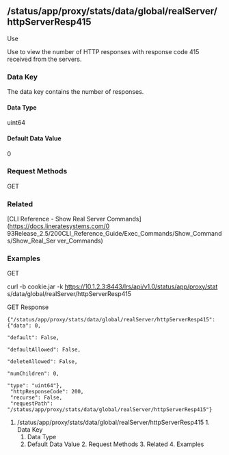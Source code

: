 ## /status/app/proxy/stats/data/global/realServer/httpServerResp415

Use

Use to view the number of HTTP responses with response code 415 received from
the servers.

### Data Key

The data key contains the number of responses.

#### Data Type

uint64

#### Default Data Value

0

### Request Methods

GET

### Related

[CLI Reference - Show Real Server Commands](https://docs.lineratesystems.com/0
93Release_2.5/200CLI_Reference_Guide/Exec_Commands/Show_Commands/Show_Real_Ser
ver_Commands)

### Examples

GET

curl -b cookie.jar -k https://10.1.2.3:8443/lrs/api/v1.0/status/app/proxy/stat
s/data/global/realServer/httpServerResp415

GET Response

    
    {"/status/app/proxy/stats/data/global/realServer/httpServerResp415": {"data": 0,
                                                                           "default": False,
                                                                           "defaultAllowed": False,
                                                                           "deleteAllowed": False,
                                                                           "numChildren": 0,
                                                                           "type": "uint64"},
     "httpResponseCode": 200,
     "recurse": False,
     "requestPath": "/status/app/proxy/stats/data/global/realServer/httpServerResp415"}
    

  1. /status/app/proxy/stats/data/global/realServer/httpServerResp415
    1. Data Key
      1. Data Type
      2. Default Data Value
    2. Request Methods
    3. Related
    4. Examples

